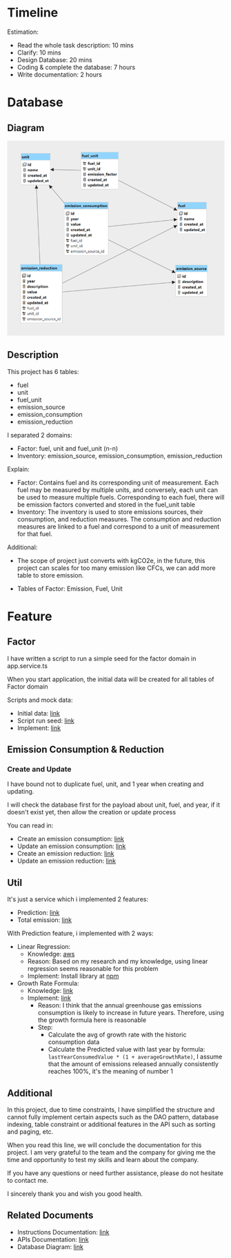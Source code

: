 # Timeline

Estimation:

- Read the whole task description: 10 mins
- Clarify: 10 mins
- Design Database: 20 mins
- Coding & complete the database: 7 hours
- Write documentation: 2 hours

# Database

## Diagram

![diagram](db-diagram.png)

## Description

This project has 6 tables:

- fuel
- unit
- fuel_unit
- emission_source
- emission_consumption
- emission_reduction

I separated 2 domains:

- Factor: fuel, unit and fuel_unit (n-n)
- Inventory: emission_source, emission_consumption, emission_reduction

Explain:

- Factor: Contains fuel and its corresponding unit of measurement. Each fuel may be measured by multiple units, and conversely, each unit can be used to
  measure multiple fuels. Corresponding to each fuel, there will be emission factors converted and stored in the fuel_unit table
- Inventory: The inventory is used to store emissions sources, their consumption, and reduction measures. The consumption and reduction measures
  are linked to a fuel and correspond to a unit of measurement for that fuel.

Additional:

- The scope of project just converts with kgCO2e, in the future, this project can scales for too many emission like CFCs,
  we can add more table to store emission.

- Tables of Factor: Emission, Fuel, Unit

# Feature

## Factor

I have written a script to run a simple seed for the factor domain in app.service.ts

When you start application, the initial data will be created for all tables of Factor domain

Scripts and mock data:

- Initial data: [link](../../src/db/seeds/)
- Script run seed: [link](../../src/db/scripts.ts)
- Implement: [link](../../src/app.service.ts#L13)

## Emission Consumption & Reduction

### Create and Update

I have bound not to duplicate fuel, unit, and 1 year when creating and updating.

I will check the database first for the payload about unit, fuel, and year, if it doesn't exist yet, then allow the creation or update process

You can read in:

- Create an emission consumption: [link](../../src/features/inventory/services/emission-consumption/emission-consumption.service.ts#L169)
- Update an emission consumption: [link](../../src/features/inventory/services/emission-consumption/emission-consumption.service.ts#L381)
- Create an emission reduction: [link](../../src/features/inventory/services/emission-reduction/emission-reduction.service.ts#L92)
- Update an emission reduction: [link](../../src/features/inventory/services/emission-reduction/emission-reduction.service.ts#L255)

## Util

It's just a service which i implemented 2 features:

- Prediction: [link](../../src/features/inventory/services/emission-util/emission-util.service.ts#L104)
- Total emission: [link](../../src/features/inventory/services/emission-util/emission-util.service.ts#194)

With Prediction feature, i implemented with 2 ways:

- Linear Regression:
  - Knowledge: [aws](https://aws.amazon.com/what-is/linear-regression/)
  - Reason: Based on my research and my knowledge, using linear regression seems reasonable for this problem
  - Implement: Install library at [npm](https://www.npmjs.com/package/ml-regression)
- Growth Rate Formula:
  - Knowledge: [link](https://www.paddle.com/resources/growth-rate)
  - Implement: [link](../../src/features/inventory/services/emission-util/prediction.util.ts)
    - Reason: I think that the annual greenhouse gas emissions consumption is likely to increase in future years. Therefore, using the growth formula here is reasonable
    - Step:
      - Calculate the avg of growth rate with the historic consumption data
      - Calculate the Predicted value with last year by formula: `lastYearConsumedValue * (1 + averageGrowthRate)`, I assume that the amount of emissions released annually consistently reaches 100%, it's the meaning of number 1


## Additional 

In this project, due to time constraints, I have simplified the structure and cannot fully implement certain aspects such as the DAO pattern, database indexing, table constraint or additional features in the API such as sorting and paging, etc.

When you read this line, we will conclude the documentation for this project. I am very grateful to the team and the company for giving me the time and opportunity to test my skills and learn about the company.

If you have any questions or need further assistance, please do not hesitate to contact me.

I sincerely thank you and wish you good health.

## Related Documents

- Instructions Documentation: [link](../../README.md)
- APIs Documentation: [link](../apis/readme.md)
- Database Diagram: [link](./documents/core/db-diagram.png)